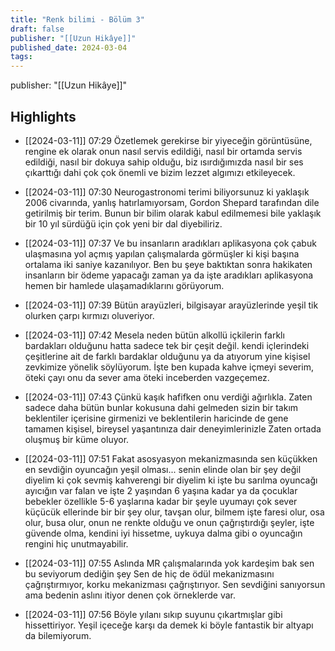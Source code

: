 ```yaml
---
title: "Renk bilimi - Bölüm 3"
draft: false
publisher: "[[Uzun Hikâye]]"
published_date: 2024-03-04
tags:
---
```

publisher: "[[Uzun Hikâye]]"


## Highlights
* [[2024-03-11]] 07:29  Özetlemek gerekirse bir yiyeceğin görüntüsüne, rengine ek olarak onun nasıl servis edildiği, nasıl bir ortamda servis edildiği, nasıl bir dokuya sahip olduğu, biz ısırdığımızda nasıl bir ses çıkarttığı dahi çok çok önemli ve bizim lezzet algımızı etkileyecek.

* [[2024-03-11]] 07:30  Neurogastronomi terimi biliyorsunuz ki yaklaşık 2006 civarında, yanlış hatırlamıyorsam, Gordon Shepard tarafından dile getirilmiş bir terim. Bunun bir bilim olarak kabul edilmemesi bile yaklaşık bir 10 yıl sürdüğü için çok yeni bir dal diyebiliriz.

* [[2024-03-11]] 07:37  Ve bu insanların aradıkları aplikasyona çok çabuk ulaşmasına yol açmış yapılan çalışmalarda görmüşler ki kişi başına ortalama iki saniye kazanılıyor. Ben bu şeye baktıktan sonra hakikaten insanların bir ödeme yapacağı zaman ya da işte aradıkları aplikasyona hemen bir hamlede ulaşamadıklarını görüyorum.

* [[2024-03-11]] 07:39  Bütün arayüzleri, bilgisayar arayüzlerinde yeşil tik olurken çarpı kırmızı oluveriyor.

* [[2024-03-11]] 07:42  Mesela neden bütün alkollü içkilerin farklı bardakları olduğunu hatta sadece tek bir çeşit değil. kendi içlerindeki çeşitlerine ait de farklı bardaklar olduğunu ya da atıyorum yine kişisel zevkimize yönelik söylüyorum. İşte ben kupada kahve içmeyi severim, öteki çayı onu da sever ama öteki inceberden vazgeçemez.

* [[2024-03-11]] 07:43  Çünkü kaşık hafifken onu verdiği ağırlıkla. Zaten sadece daha bütün bunlar kokusuna dahi gelmeden sizin bir takım beklentiler içerisine girmenizi ve beklentilerin haricinde de gene tamamen kişisel, bireysel yaşantınıza dair deneyimlerinizle Zaten ortada oluşmuş bir küme oluyor.

* [[2024-03-11]] 07:51  Fakat asosyasyon mekanizmasında sen küçükken en sevdiğin oyuncağın yeşil olması... senin elinde olan bir şey değil diyelim ki çok sevmiş kahverengi bir diyelim ki işte bu sarılma oyuncağı ayıcığın var falan ve işte 2 yaşından 6 yaşına kadar ya da çocuklar bebekler özellikle 5-6 yaşlarına kadar bir şeyle uyumayı çok sever küçücük ellerinde bir bir şey olur, tavşan olur, bilmem işte faresi olur, osa olur, busa olur, onun ne renkte olduğu ve onun çağrıştırdığı şeyler, işte güvende olma, kendini iyi hissetme, uykuya dalma gibi o oyuncağın rengini hiç unutmayabilir.

* [[2024-03-11]] 07:55  Aslında MR çalışmalarında yok kardeşim bak sen bu seviyorum dediğin şey Sen de hiç de ödül mekanizmasını çağrıştırmıyor, korku mekanizması çağrıştırıyor. Sen sevdiğini sanıyorsun ama bedenin aslını itiyor denen çok örneklerde var.

* [[2024-03-11]] 07:56  Böyle yılanı sıkıp suyunu çıkartmışlar gibi hissettiriyor. Yeşil içeceğe karşı da demek ki böyle fantastik bir altyapı da bilemiyorum.

